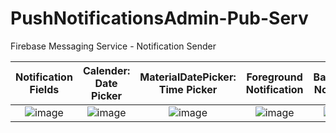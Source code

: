 # PushNotificationsAdmin-Pub-Serv
Firebase Messaging Service - Notification Sender


Notification Fields   |  Calender: Date Picker | MaterialDatePicker: Time Picker | Foreground Notification | Background Notification  
:-------------------------:|:-------------------------:|:-------------------------:|:-------------------------:|:-------------------------:
![image](https://user-images.githubusercontent.com/68921071/184531989-37705a1f-9ad3-49c5-a083-593671d41e6a.png) | ![image](https://user-images.githubusercontent.com/68921071/184531999-a66be372-c9f7-4695-8def-a0750bb580ee.png) | ![image](https://user-images.githubusercontent.com/68921071/184532008-33bb6fd8-a4f4-40f0-85ed-b83ffa5157a5.png) | ![image](https://user-images.githubusercontent.com/68921071/184532020-62377ca2-d397-4068-8865-697a661844bd.png) | ![image](https://user-images.githubusercontent.com/68921071/184531977-6a647e15-6802-4312-be63-d626ac4844d1.png)
